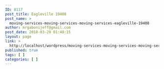 ```yaml
---
ID: 8117
post_title: Eagleville 19408
post_name: >
  moving-services-moving-services-moving-services-eagleville-19408
author: mrgabonijeff@gmail.com
post_date: 2018-03-28 01:48:15
layout: page
link: >
  http://localhost/wordpress/moving-services-moving-services-moving-services-eagleville-19408/
published: true
tags: [ ]
categories: [ ]
---
```

